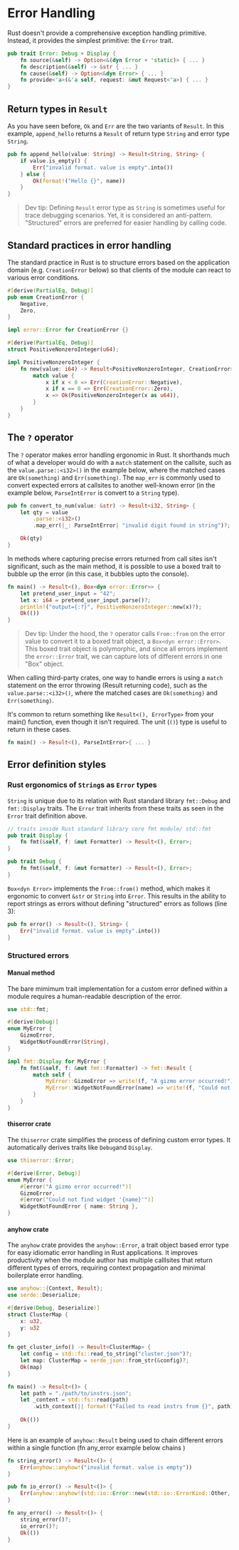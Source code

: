 # Error Handling

Rust doesn't provide a comprehensive exception handling primitive. Instead, it provides the simplest primitive: the `Error` trait.

```rust
pub trait Error: Debug + Display {
    fn source(&self) -> Option<&(dyn Error + 'static)> { ... }
    fn description(&self) -> &str { ... }
    fn cause(&self) -> Option<&dyn Error> { ... }
    fn provide<'a>(&'a self, request: &mut Request<'a>) { ... }
}
```

## Return types in `Result`

As you have seen before, `Ok` and `Err` are the two variants of `Result`. In this example, `append_hello` returns a `Result` of return type `String` and error type `String`. 

```rust
pub fn append_hello(value: String) -> Result<String, String> {
    if value.is_empty() {
        Err("invalid format. value is empty".into())
    } else {
        Ok(format!("Hello {}", name))
    }
}
```

> Dev tip: Defining `Result` error type as `String` is sometimes useful for trace debugging scenarios. Yet, it is considered an anti-pattern. "Structured" errors are preferred for easier handling by calling code.

## Standard practices in error handling

The standard practice in Rust is to structure errors based on the application domain (e.g. `CreationError` below) so that clients of the module can react to various error conditions.

```rust
#[derive(PartialEq, Debug)]
pub enum CreationError {
    Negative,
    Zero,
}

impl error::Error for CreationError {}

#[derive(PartialEq, Debug)]
struct PositiveNonzeroInteger(u64);

impl PositiveNonzeroInteger {
    fn new(value: i64) -> Result<PositiveNonzeroInteger, CreationError> {
        match value {
            x if x < 0 => Err(CreationError::Negative),
            x if x == 0 => Err(CreationError::Zero),
            x => Ok(PositiveNonzeroInteger(x as u64)),
        }
    }
}
```

## The `?` operator 

The `?` operator makes error handling ergonomic in Rust. It shorthands much of what a developer would do with a `match` statement on the callsite, such as the `value.parse::<i32>()` in the example below, where the matched cases are `Ok(something)` and `Err(something)`. The `map_err` is commonly used to convert expected errors at callsites to another well-known error (in the example below, `ParseIntError` is convert to a `String` type).

```rust
pub fn convert_to_num(value: &str) -> Result<i32, String> {
    let qty = value
        .parse::<i32>()
        .map_err(|_: ParseIntError| "invalid digit found in string")?; //this is equivalent of doing match on the parse() result

    Ok(qty)
}
```

In methods where capturing precise errors returned from call sites isn't significant, such as the main method, it is possible to use a boxed trait to bubble up the error (in this case, it bubbles upto the console). 

```rust
fn main() -> Result<(), Box<dyn error::Error>> {
    let pretend_user_input = "42";
    let x: i64 = pretend_user_input.parse()?;
    println!("output={:?}", PositiveNonzeroInteger::new(x)?);
    Ok(())
}
```

> Dev tip: Under the hood, the `?` operator calls `From::from` on the error value to convert it to a boxed trait object, a `Box<dyn error::Error>`. This boxed trait object is polymorphic, and since all errors implement the `error::Error` trait, we can capture lots of different errors in one "Box" object.

When calling third-party crates, one way to handle errors is using a `match` statement on the error throwing (Result returning code), such as the `value.parse::<i32>()`, where the matched cases are `Ok(something)` and `Err(something)`.



It's common to return something like `Result<(), ErrorType>` from your main() function, even though it isn't required. The unit (`()`) type is useful to return in these cases.


```rust
fn main() -> Result<(), ParseIntError>{ ... }
```

## Error definition styles

### Rust ergonomics of `String`s as `Error` types

`String` is unique due to its relation with Rust standard library `fmt::Debug` and `fmt::Display` traits. The `Error` trait inherits from these traits as seen in the `Error` trait definition above.

```rust
// traits inside Rust standard library core fmt module/ std::fmt
pub trait Display {
    fn fmt(&self, f: &mut Formatter) -> Result<(), Error>;
}

pub trait Debug {
    fn fmt(&self, f: &mut Formatter) -> Result<(), Error>;
}
```

`Box<dyn Error>` implements the `From::from()` method, which makes it ergonomic to convert `&str` or `String` into `Error`. This results in the ability to report strings as errors without defining "structured" errors as follows (line 3): 

```rust
pub fn error() -> Result<(), String> {
    Err("invalid format. value is empty".into())
}
```


### Structured errors

#### Manual method

The bare mimimum trait implementation for a custom error defined within a module requires a human-readable description of the error.  

```rust
use std::fmt;

#[derive(Debug)]
enum MyError {
    GizmoError,
    WidgetNotFoundError(String),
}

impl fmt::Display for MyError {
    fn fmt(&self, f: &mut fmt::Formatter) -> fmt::Result {
        match self {
            MyError::GizmoError => write!(f, "A gizmo error occurred!"),
            MyError::WidgetNotFoundError(name) => write!(f, "Could not find widget '{}'", name),
        }
    }
}
```

#### thiserror crate

The `thiserror` crate simplifies the process of defining custom error types. It automatically derives traits like `Debug`and `Display`.

```rust
use thiserror::Error;

#[derive(Error, Debug)]
enum MyError {
    #[error("A gizmo error occurred!")]
    GizmoError,
    #[error("Could not find widget '{name}'")]
    WidgetNotFoundError { name: String },
}
```

#### anyhow crate

The `anyhow` crate provides the `anyhow::Error`, a trait object based error type for easy idiomatic error handling in Rust applications. It improves productivity when the module author has multiple calllsites that return different types of errors, requiring context propagation and minimal boilerplate error handling.  

```rust
use anyhow::{Context, Result};
use serde::Deserialize;

#[derive(Debug, Deserialize)]
struct ClusterMap { 
    x: u32,
    y: u32
}

fn get_cluster_info() -> Result<ClusterMap> {
    let config = std::fs::read_to_string("cluster.json")?;
    let map: ClusterMap = serde_json::from_str(&config)?;
    Ok(map)
}

fn main() -> Result<()> {
    let path = "./path/to/instrs.json";
    let _content = std::fs::read(path)
        .with_context(|| format!("Failed to read instrs from {}", path))?;
    
    Ok(())
}

```

Here is an example of `anyhow::Result` being used to chain different errors within a single function (fn any_error example below chains ) 

```rust
fn string_error() -> Result<()> {
    Err(anyhow::anyhow!("invalid format. value is empty"))
}

pub fn io_error() -> Result<()> {
    Err(anyhow::anyhow!(std::io::Error::new(std::io::ErrorKind::Other, "invalid IO packet")))
}

fn any_error() -> Result<()> {
    string_error()?;
    io_error()?;
    Ok(())
}

```

